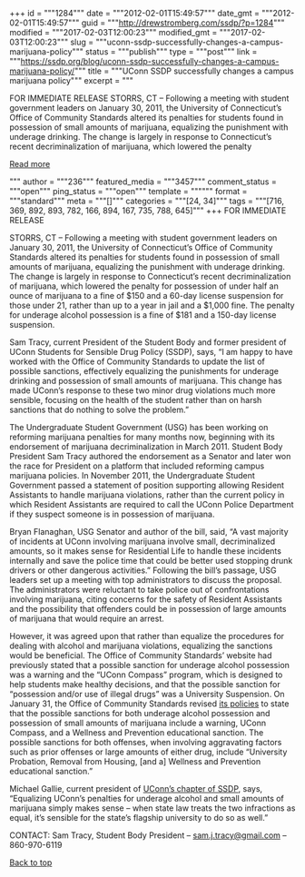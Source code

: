 +++
id = """1284"""
date = """2012-02-01T15:49:57"""
date_gmt = """2012-02-01T15:49:57"""
guid = """http://drewstromberg.com/ssdp/?p=1284"""
modified = """2017-02-03T12:00:23"""
modified_gmt = """2017-02-03T12:00:23"""
slug = """uconn-ssdp-successfully-changes-a-campus-marijuana-policy"""
status = """publish"""
type = """post"""
link = """https://ssdp.org/blog/uconn-ssdp-successfully-changes-a-campus-marijuana-policy/"""
title = """UConn SSDP successfully changes a campus marijuana policy"""
excerpt = """<p>FOR IMMEDIATE RELEASE STORRS, CT – Following a meeting with student government leaders on January 30, 2011, the University of Connecticut’s Office of Community Standards altered its penalties for students found in possession of small amounts of marijuana, equalizing the punishment with underage drinking. The change is largely in response to Connecticut’s recent decriminalization of marijuana, which lowered the penalty</p>
<div class="h10"></div>
<p><a class="more-link2 flat" href="https://ssdp.org/blog/uconn-ssdp-successfully-changes-a-campus-marijuana-policy/">Read more</a></p>
"""
author = """236"""
featured_media = """3457"""
comment_status = """open"""
ping_status = """open"""
template = """"""
format = """standard"""
meta = """[]"""
categories = """[24, 34]"""
tags = """[716, 369, 892, 893, 782, 166, 894, 167, 735, 788, 645]"""
+++
FOR IMMEDIATE RELEASE



STORRS, CT – Following a meeting with student government leaders on January 30, 2011, the University of Connecticut’s Office of Community Standards altered its penalties for students found in possession of small amounts of marijuana, equalizing the punishment with underage drinking. The change is largely in response to Connecticut’s recent decriminalization of marijuana, which lowered the penalty for possession of under half an ounce of marijuana to a fine of $150 and a 60-day license suspension for those under 21, rather than up to a year in jail and a $1,000 fine. The penalty for underage alcohol possession is a fine of $181 and a 150-day license suspension.



Sam Tracy, current President of the Student Body and former president of UConn Students for Sensible Drug Policy (SSDP), says, “I am happy to have worked with the Office of Community Standards to update the list of possible sanctions, effectively equalizing the punishments for underage drinking and possession of small amounts of marijuana. This change has made UConn’s response to these two minor drug violations much more sensible, focusing on the health of the student rather than on harsh sanctions that do nothing to solve the problem.”



The Undergraduate Student Government (USG) has been working on reforming marijuana penalties for many months now, beginning with its endorsement of marijuana decriminalization in March 2011. Student Body President Sam Tracy authored the endorsement as a Senator and later won the race for President on a platform that included reforming campus marijuana policies. In November 2011, the Undergraduate Student Government passed a statement of position supporting allowing Resident Assistants to handle marijuana violations, rather than the current policy in which Resident Assistants are required to call the UConn Police Department if they suspect someone is in possession of marijuana.



Bryan Flanaghan, USG Senator and author of the bill, said, “A vast majority of incidents at UConn involving marijuana involve small, decriminalized amounts, so it makes sense for Residential Life to handle these incidents internally and save the police time that could be better used stopping drunk drivers or other dangerous activities.” Following the bill’s passage, USG leaders set up a meeting with top administrators to discuss the proposal. The administrators were reluctant to take police out of confrontations involving marijuana, citing concerns for the safety of Resident Assistants and the possibility that offenders could be in possession of large amounts of marijuana that would require an arrest.



However, it was agreed upon that rather than equalize the procedures for dealing with alcohol and marijuana violations, equalizing the sanctions would be beneficial. The Office of Community Standards’ website had previously stated that a possible sanction for underage alcohol possession was a warning and the “UConn Compass” program, which is designed to help students make healthy decisions, and that the possible sanction for “possession and/or use of illegal drugs” was a University Suspension. On January 31, the Office of Community Standards revised <a href="http://community.uconn.edu/possible_sanctions.html">its policies</a> to state that the possible sanctions for both underage alcohol possession and possession of small amounts of marijuana include a warning, UConn Compass, and a Wellness and Prevention educational sanction. The possible sanctions for both offenses, when involving aggravating factors such as prior offenses or large amounts of either drug, include “University Probation, Removal from Housing, [and a] Wellness and Prevention educational sanction.”



Michael Gallie, current president of <a href="http://ssdp.org/chapters/northeast/connecticut/university-of-connecticut">UConn’s chapter of SSDP</a>, says, “Equalizing UConn’s penalties for underage alcohol and small amounts of marijuana simply makes sense – when state law treats the two infractions as equal, it’s sensible for the state’s flagship university to do so as well.”



CONTACT: Sam Tracy, Student Body President &#8211; sam.j.tracy@gmail.com &#8211; 860-970-6119



<a title="Back to Top" href="http://ssdp.org/news/blog/uconn-ssdp-successfully-changes-a-campus-marijuana-policy#top">Back to top</a>

